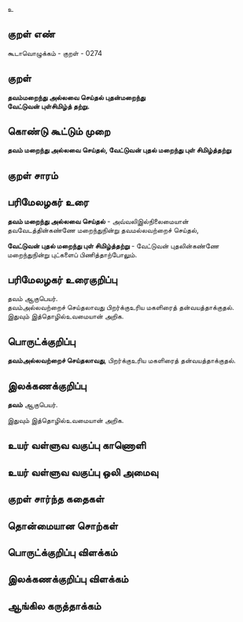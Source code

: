 உ

## குறள் எண் 

கூடாவொழுக்கம் - குறள் - 0274  

## குறள் 

**தவம்மறைந்து அல்லவை செய்தல் புதன்மறைந்து  
வேட்டுவன் புள்சிமிழ்த் தற்று.**

## கொண்டு கூட்டும் முறை

**தவம் மறைந்து அல்லவை செய்தல், வேட்டுவன் புதல் மறைந்து புள் சிமிழ்த்தற்று**

## குறள் சாரம் 


## பரிமேலழகர் உரை

**தவம் மறைந்து அல்லவை செய்தல்** - அவ்வலிஇல்நிலைமையான் தவவேடத்தின்கண்ணே மறைந்துநின்று தவமல்லவற்றைச் செய்தல்,   

**வேட்டுவன் புதல் மறைந்து புள் சிமிழ்த்தற்று** - வேட்டுவன் புதலின்கண்ணே மறைந்துநின்று புட்களைப் பிணித்தாற்போலும்.

## பரிமேலழகர் உரைகுறிப்பு   

தவம் ஆகுபெயர்.  
தவம்அல்லவற்றைச் செய்தலாவது பிறர்க்குஉரிய மகளிரைத் தன்வயத்தாக்குதல்.  
இதுவும் இத்தொழில்உவமையான் அறிக.   

## பொருட்க்குறிப்பு 

**தவம்அல்லவற்றைச் செய்தலாவது**, பிறர்க்குஉரிய மகளிரைத் தன்வயத்தாக்குதல்.   

## இலக்கணக்குறிப்பு  

**தவம்** ஆகுபெயர்.   

இதுவும் இத்தொழில்உவமையான் அறிக.   

## உயர் வள்ளுவ வகுப்பு காணொளி


## உயர் வள்ளுவ வகுப்பு ஒலி அமைவு 

 
## குறள் சார்ந்த கதைகள் 


## தொன்மையான சொற்கள்


## பொருட்க்குறிப்பு விளக்கம்


## இலக்கணக்குறிப்பு விளக்கம்


## ஆங்கில கருத்தாக்கம் 


